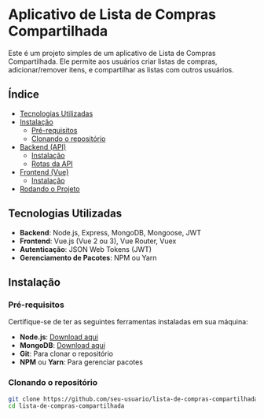 # Aplicativo de Lista de Compras Compartilhada

Este é um projeto simples de um aplicativo de Lista de Compras Compartilhada. Ele permite aos usuários criar listas de compras, adicionar/remover itens, e compartilhar as listas com outros usuários.

## Índice

- [Tecnologias Utilizadas](#tecnologias-utilizadas)
- [Instalação](#instalação)
  - [Pré-requisitos](#pré-requisitos)
  - [Clonando o repositório](#clonando-o-repositório)
- [Backend (API)](#backend-api)
  - [Instalação](#instalação-backend)
  - [Rotas da API](#rotas-da-api)
- [Frontend (Vue)](#frontend-vue)
  - [Instalação](#instalação-frontend)
- [Rodando o Projeto](#rodando-o-projeto)

## Tecnologias Utilizadas

- **Backend**: Node.js, Express, MongoDB, Mongoose, JWT
- **Frontend**: Vue.js (Vue 2 ou 3), Vue Router, Vuex
- **Autenticação**: JSON Web Tokens (JWT)
- **Gerenciamento de Pacotes**: NPM ou Yarn

## Instalação

### Pré-requisitos

Certifique-se de ter as seguintes ferramentas instaladas em sua máquina:

- **Node.js**: [Download aqui](https://nodejs.org/)
- **MongoDB**: [Download aqui](https://www.mongodb.com/)
- **Git**: Para clonar o repositório
- **NPM** ou **Yarn**: Para gerenciar pacotes

### Clonando o repositório

```bash
git clone https://github.com/seu-usuario/lista-de-compras-compartilhada.git
cd lista-de-compras-compartilhada
